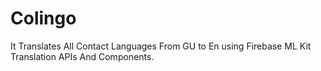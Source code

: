 # Colingo
It Translates All Contact Languages From GU to En using Firebase ML Kit Translation APIs And Components.
